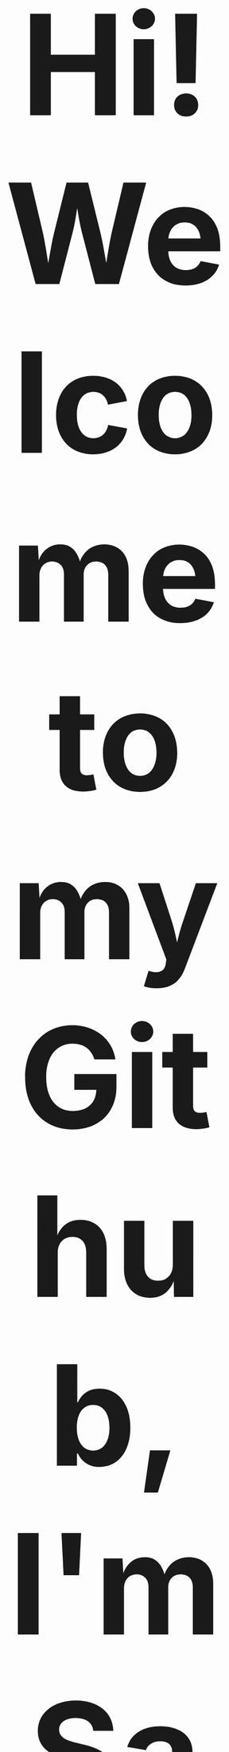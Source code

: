 <div align="center"style="font-size: 10em;">
 <h1>Hi! Welcome to my Github, I'm SadNap</h1>
</div>

<div align="center">
  <img src="download.jpg" alt="Моя картинка">
</div>
##
🛠️ Skill:

![C#](https://img.shields.io/badge/c%23-%23239120.svg?style=for-the-badge&logo=c-sharp&logoColor=white)
![SQL](https://img.shields.io/badge/SQL-%2300ADD8.svg?style=for-the-badge&logo=sql&logoColor=white)
![Docker](https://img.shields.io/badge/Docker-%232496ED.svg?style=for-the-badge&logo=docker&logoColor=white)
![Swagger](https://img.shields.io/badge/-Swagger-%23CABB3C?style=for-the-badge&logo=swagger&logoColor=white)
![Redis](https://img.shields.io/badge/-Redis-%23DC382D?style=for-the-badge&logo=redis&logoColor=white)


👨‍💻Work:
Currently working on the **AuctionSystem** project for **C# BackEnd** Intern-Junior level practice, utilizing **Swagger** for API documentation, **Redis** for caching/data storage, and **Docker** for containerization.

During the development process, I am using the following tools and frameworks:

- *BackEnd:** C# / .NET, Entity Framework Core, PostgreSQL, **Redis**
- **FrontEnd:** JavaScript (JS), HTML, CSS, Razor Pages / Razor Components
- **Tools:** **Swagger**, Docker

The template used is ASP.NET Core MVC (to potentially add a UI in the future).

🌱learning:
- EF core, SQL, Redis all about BackEnd
- In the future, I plan to start learning C++ and Java.
🔥 Most used languages:
- So far only C#)
